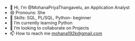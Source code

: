 - 👋 Hi, I’m @MohanaPriyaThangavelu, an Application Analyst 
- 😄 Pronouns: She
- 🚀 Skills:
    SQL, PL/SQL, Python- beginner
- 🌱 I’m currently learning Python
- 💞️ I’m looking to collaborate on Projects
- 📫 How to reach me mohana192k@gmail.com


<!---
MohanaPriyaThangavelu/MohanaPriyaThangavelu is a ✨ special ✨ repository because its `README.md` (this file) appears on your GitHub profile.
You can click the Preview link to take a look at your changes.
--->
